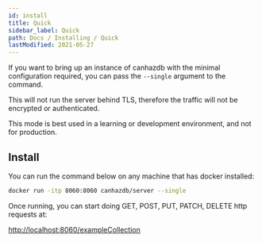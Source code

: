 ```yaml
---
id: install
title: Quick
sidebar_label: Quick
path: Docs / Installing / Quick
lastModified: 2021-05-27
---
```


If you want to bring up an instance of canhazdb with the minimal configuration required, you can pass the `--single` argument to the command.

This will not run the server behind TLS, therefore the traffic will not be encrypted or authenticated.

This mode is best used in a learning or development environment, and not for production.

## Install
You can run the command below on any machine that has docker installed:

```bash
docker run -itp 8060:8060 canhazdb/server --single
```

Once running, you can start doing GET, POST, PUT, PATCH, DELETE http
requests at:

[http://localhost:8060/exampleCollection](http://localhost:8060/exampleCollection)
